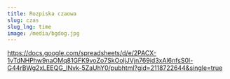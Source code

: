 ```yaml
---
title: Rozpiska czaowa
slug: czas
slug_lng: time
image: /media/bgdog.jpg
---
```

https://docs.google.com/spreadsheets/d/e/2PACX-1vTdNHPhw9naOMq81GFK9voZo7SkOoljJVjn769id3xAl6nfsS0l-G44rBWg2xLEEQG_INvk-5ZaUhY0/pubhtml?gid=2118722644&single=true